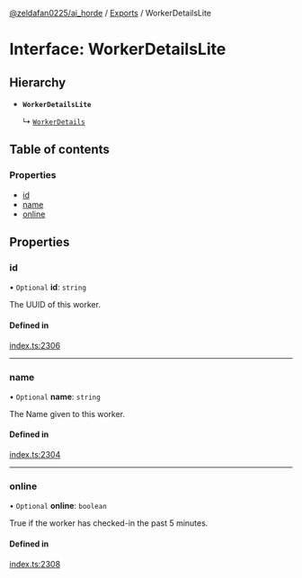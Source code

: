 [@zeldafan0225/ai_horde](../README.md) / [Exports](../modules.md) / WorkerDetailsLite

# Interface: WorkerDetailsLite

## Hierarchy

- **`WorkerDetailsLite`**

  ↳ [`WorkerDetails`](WorkerDetails.md)

## Table of contents

### Properties

- [id](WorkerDetailsLite.md#id)
- [name](WorkerDetailsLite.md#name)
- [online](WorkerDetailsLite.md#online)

## Properties

### id

• `Optional` **id**: `string`

The UUID of this worker.

#### Defined in

[index.ts:2306](https://github.com/ZeldaFan0225/ai_horde/blob/89ead18/index.ts#L2306)

___

### name

• `Optional` **name**: `string`

The Name given to this worker.

#### Defined in

[index.ts:2304](https://github.com/ZeldaFan0225/ai_horde/blob/89ead18/index.ts#L2304)

___

### online

• `Optional` **online**: `boolean`

True if the worker has checked-in the past 5 minutes.

#### Defined in

[index.ts:2308](https://github.com/ZeldaFan0225/ai_horde/blob/89ead18/index.ts#L2308)

